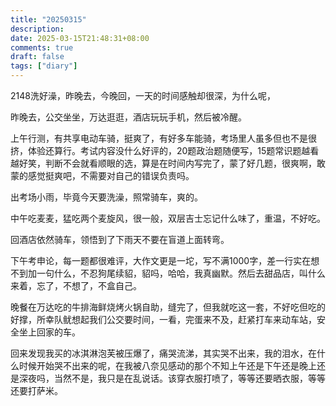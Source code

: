```yaml
---
title: "20250315"
description: 
date: 2025-03-15T21:48:31+08:00
comments: true
draft: false
tags: ["diary"]
---
```

2148洗好澡，昨晚去，今晚回，一天的时间感触却很深，为什么呢，

昨晚去，公交坐坐，万达逛逛，酒店玩玩手机，然后被冷醒。

上午行测，有共享电动车骑，挺爽了，有好多车能骑，考场里人虽多但也不是很挤，体验还算行。考试内容没什么好评的，20题政治题随便写，15题常识题越看越好笑，判断不会就看顺眼的选，算是在时间内写完了，蒙了好几题，很爽啊，敢蒙的感觉挺爽吧，不需要对自己的错误负责吗。

出考场小雨，毕竟今天要洗澡，照常骑车，爽的。

中午吃麦麦，猛吃两个麦旋风，很一般，双层吉士忘记什么味了，重温，不好吃。

回酒店依然骑车，领悟到了下雨天不要在盲道上面转弯。

下午考申论，每一题都很难评，大作文更是一坨，写不满1000字，差一行实在想不到加一句什么，不忍狗尾续貂，貂吗，哈哈，我真幽默。然后去甜品店，叫什么来着，忘了，不想了，不盒自己。

晚餐在万达吃的牛排海鲜烧烤火锅自助，缝完了，但我就吃这一套，不好吃但吃的好撑，所幸队鱿想起我们公交要时间，一看，完蛋来不及，赶紧打车来动车站，安全坐上回家的车。

回来发现我买的冰淇淋泡芙被压爆了，痛哭流涕，其实哭不出来，我的泪水，在什么时候开始哭不出来的呢，在我被八奈见感动的那个不知上午还是下午还是晚上还是深夜吗，当然不是，我只是在乱说话。该穿衣服打喷了，等等还要晒衣服，等等还要打萨米。